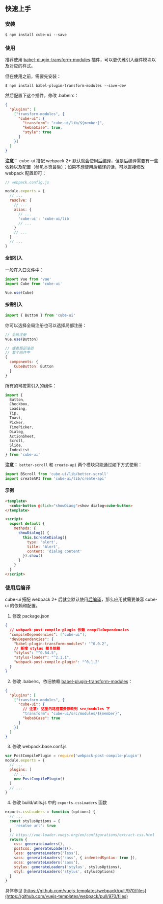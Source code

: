 ## 快速上手

### 安装

```shell
$ npm install cube-ui --save
```

### 使用

推荐使用 [babel-plugin-transform-modules](https://www.npmjs.com/package/babel-plugin-transform-modules) 插件，可以更优雅引入组件模块以及对应的样式。

但在使用之前，需要先安装：

```shell
$ npm install babel-plugin-transform-modules --save-dev
```

然后配置下这个插件，修改 .babelrc：

```json
{
  "plugins": [
    ["transform-modules", {
      "cube-ui": {
        "transform": "cube-ui/lib/${member}",
        "kebabCase": true,
        "style": true
      }
    }]
  ]
}
```

**注意：** cube-ui 搭配 webpack 2+ 默认就会使用[后编译](#/zh-CN/docs/post-compile)，但是后编译需要有一些依赖以及配置（参见本页最后）；如果不想使用后编译的话，可以直接修改 webpack 配置即可：

```js
// webpack.config.js

module.exports = {
  // ...
  resolve: {
    // ...
    alias: {
      // ...
      'cube-ui': 'cube-ui/lib'
      // ...
    }
    // ...
  }
  // ...
}
```

#### 全部引入

一般在入口文件中：

```javascript
import Vue from 'vue'
import Cube from 'cube-ui'

Vue.use(Cube)
```

#### 按需引入

```javascript
import { Button } from 'cube-ui'
```

你可以选择全局注册也可以选择局部注册：

```js
// 全局注册
Vue.use(Button)

// 或者局部注册
// 某个组件中
{
  components: {
    CubeButton: Button
  }
}
```

所有的可按需引入的组件：

```js
import {
  Button,
  Checkbox,
  Loading,
  Tip,
  Toast,
  Picker,
  TimePicker,
  Dialog,
  ActionSheet,
  Scroll,
  Slide,
  IndexList
} from 'cube-ui'
```

**注意：** `better-scroll` 和 `create-api` 两个模块只能通过如下方式使用：

```js
import BScroll from 'cube-ui/lib/better-scroll'
import createAPI from 'cube-ui/lib/create-api'
```

#### 示例

```html
<template>
  <cube-button @click="showDiaog">show dialog<cube-button>
</template>

<script>
  export default {
    methods: {
      showDialog() {
        this.$createDialog({
          type: 'alert',
          title: 'Alert',
          content: 'dialog content'
        }).show()
      }
    }
  }
</script>
```

### 使用后编译

cube-ui 搭配 webpack 2+ 后就会默认使用[后编译](#/zh-CN/docs/post-compile)，那么应用就需要兼容 cube-ui 的依赖和配置。

1. 修改 package.json

  ```json
  {
    // webpack-post-compile-plugin 依赖 compileDependencies
    "compileDependencies": ["cube-ui"],
    "devDependencies": {
      "babel-plugin-transform-modules": "^0.0.2",
      // 新增 stylus 相关依赖
      "stylus": "^0.54.5",
      "stylus-loader": "^2.1.1",
      "webpack-post-compile-plugin": "^0.1.2"
    }
  }
  ```

2. 修改 .babelrc，依旧依赖 [babel-plugin-transform-modules](https://www.npmjs.com/package/babel-plugin-transform-modules)：

  ```json
  {
    "plugins": [
      ["transform-modules", {
        "cube-ui": {
          // 注意: 这里的路径需要修改到 src/modules 下
          "transform": "cube-ui/src/modules/${member}",
          "kebabCase": true
        }
      }]
    ]
  }
  ```

3. 修改 webpack.base.conf.js

  ```js
  var PostCompilePlugin = require('webpack-post-compile-plugin')
  module.exports = {
    // ...
    plugins: [
      // ...
      new PostCompilePlugin()
    ]
    // ...
  }
  ```

4. 修改 build/utils.js 中的 `exports.cssLoaders` 函数

  ```js
  exports.cssLoaders = function (options) {
    // ...
    const stylusOptions = {
      'resolve url': true
    }
    // https://vue-loader.vuejs.org/en/configurations/extract-css.html
    return {
      css: generateLoaders(),
      postcss: generateLoaders(),
      less: generateLoaders('less'),
      sass: generateLoaders('sass', { indentedSyntax: true }),
      scss: generateLoaders('sass'),
      stylus: generateLoaders('stylus', stylusOptions),
      styl: generateLoaders('stylus', stylusOptions)
    }
  }
  ```

  具体参见 [https://github.com/vuejs-templates/webpack/pull/970/files](https://github.com/vuejs-templates/webpack/pull/970/files)
